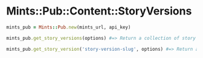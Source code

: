 # Mints::Pub::Content::StoryVersions

```ruby
mints_pub = Mints::Pub.new(mints_url, api_key)

mints_pub.get_story_versions(options) #=> Return a collection of story versions.

mints_pub.get_story_version('story-version-slug', options) #=> Return a single story version.

```